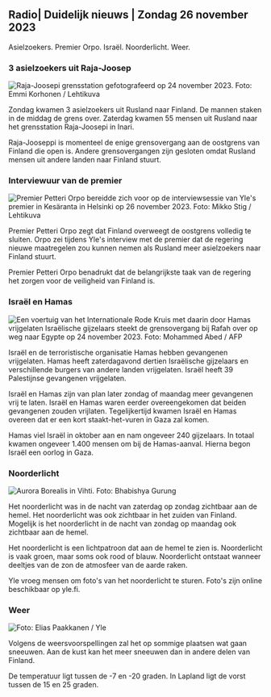 Radio\| Duidelijk nieuws \| Zondag 26 november 2023
-----------------------------------------

Asielzoekers. Premier Orpo. Israël. Noorderlicht. Weer.

### 3 asielzoekers uit Raja-Joosep

![Raja-Joosepi grensstation gefotografeerd op 24 november 2023. Foto: Emmi Korhonen / Lehtikuva](https://images.cdn.yle.fi/image/upload/c_crop,h_2880,w_5120,x_0,y_424/ar_1.7777777777777777,c_fill,g_faces,h_675,w_1200/dpr_1.0/q_auto:eco/f_auto/fl_lossy/v1700842179/39-120631365609f1502057)

Zondag kwamen 3 asielzoekers uit Rusland naar Finland. De mannen staken in de middag de grens over. Zaterdag kwamen 55 mensen uit Rusland naar het grensstation Raja-Joosepi in Inari.

Raja-Jooseppi is momenteel de enige grensovergang aan de oostgrens van Finland die open is. Andere grensovergangen zijn gesloten omdat Rusland mensen uit andere landen naar Finland stuurt.

### Interviewuur van de premier

![Premier Petteri Orpo bereidde zich voor op de interviewsessie van Yle's premier in Kesäranta in Helsinki op 26 november 2023. Foto: Mikko Stig / Lehtikuva](https://images.cdn.yle.fi/image/upload/c_crop,h_2772,w_4928,x_0,y_207/ar_1.7777777777777777,c_fill,g_faces,h_675,w_1200/dpr_1.0/q_auto:eco/f_auto/fl_lossy/v1701000739/39-1206810656335ccb8329)

Premier Petteri Orpo zegt dat Finland overweegt de oostgrens volledig te sluiten. Orpo zei tijdens Yle's interview met de premier dat de regering nieuwe maatregelen zou kunnen nemen als Rusland meer asielzoekers naar Finland stuurt.

Premier Petteri Orpo benadrukt dat de belangrijkste taak van de regering het zorgen voor de veiligheid van Finland is.

### Israël en Hamas

![Een voertuig van het Internationale Rode Kruis met daarin door Hamas vrijgelaten Israëlische gijzelaars steekt de grensovergang bij Rafah over op weg naar Egypte op 24 november 2023. Foto: Mohammed Abed / AFP](https://images.cdn.yle.fi/image/upload/c_crop,h_2079,w_3696,x_0,y_366/ar_1.7777777777777777,c_fill,g_faces,h_675,w_1200/dpr_1.0/q_auto:eco/f_auto/fl_lossy/v1700849015/39-12064636560e4e1a0ebe)

Israël en de terroristische organisatie Hamas hebben gevangenen vrijgelaten. Hamas heeft zaterdagavond dertien Israëlische gijzelaars en verschillende burgers van andere landen vrijgelaten. Israël heeft 39 Palestijnse gevangenen vrijgelaten.

Israël en Hamas zijn van plan later zondag of maandag meer gevangenen vrij te laten. Israël en Hamas waren eerder overeengekomen dat beiden gevangenen zouden vrijlaten. Tegelijkertijd kwamen Israël en Hamas overeen dat er een kort staakt-het-vuren in Gaza zal komen.

Hamas viel Israël in oktober aan en nam ongeveer 240 gijzelaars. In totaal kwamen ongeveer 1.400 mensen om bij de Hamas-aanval. Hierna begon Israël een oorlog in Gaza.

### Noorderlicht

![Aurora Borealis in Vihti. Foto: Bhabishya Gurung](https://images.cdn.yle.fi/image/upload/c_crop,h_360,w_640,x_0,y_443/ar_1.777777777777777,c_fill,g_faces,h_675,w_1200/dpr_1.0/q_auto:eco/f_auto/fl_lossy/v1700996219/39-120676065630ab4cbda3)

Het noorderlicht was in de nacht van zaterdag op zondag zichtbaar aan de hemel. Het noorderlicht was ook zichtbaar in het zuiden van Finland. Mogelijk is het noorderlicht in de nacht van zondag op maandag ook zichtbaar aan de hemel.

Het noorderlicht is een lichtpatroon dat aan de hemel te zien is. Noorderlicht is vaak groen, maar soms ook rood of blauw. Noorderlicht ontstaat wanneer deeltjes van de zon de atmosfeer van de aarde raken.

Yle vroeg mensen om foto's van het noorderlicht te sturen. Foto's zijn online beschikbaar op yle.fi.

### Weer

![ Foto: Elias Paakkanen / Yle](https://images.cdn.yle.fi/image/upload/c_crop,h_1080,w_1919,x_0,y_0/ar_1.7777777777777777,c_fill,g_faces,h_675,w_1200/dpr_1.0/q_auto:eco/f_auto/fl_lossy/v1701007097/39-120685165634edcb0ac7)

Volgens de weersvoorspellingen zal het op sommige plaatsen wat gaan sneeuwen. Aan de kust kan het meer sneeuwen dan in andere delen van Finland.

De temperatuur ligt tussen de -7 en -20 graden. In Lapland ligt de vorst tussen de 15 en 25 graden.